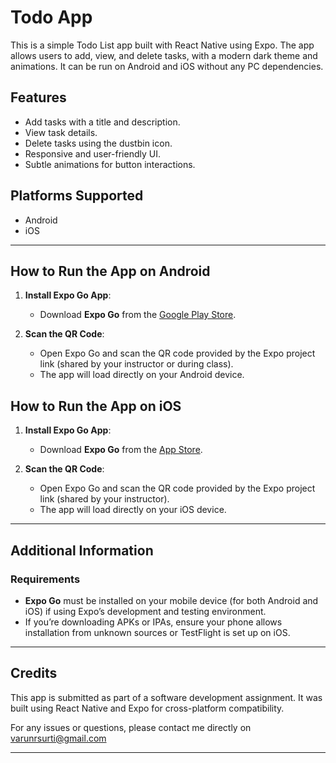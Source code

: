 # Todo App

This is a simple Todo List app built with React Native using Expo. The app allows users to add, view, and delete tasks, with a modern dark theme and animations. It can be run on Android and iOS without any PC dependencies.

## Features
- Add tasks with a title and description.
- View task details.
- Delete tasks using the dustbin icon.
- Responsive and user-friendly UI.
- Subtle animations for button interactions.
  
## Platforms Supported
- Android
- iOS

---

## How to Run the App on Android

1. **Install Expo Go App**:
   - Download **Expo Go** from the [Google Play Store](https://play.google.com/store/apps/details?id=host.exp.exponent).

2. **Scan the QR Code**:
   - Open Expo Go and scan the QR code provided by the Expo project link (shared by your instructor or during class).
   - The app will load directly on your Android device.


## How to Run the App on iOS

1. **Install Expo Go App**:
   - Download **Expo Go** from the [App Store](https://apps.apple.com/app/expo-go/id982107779).

2. **Scan the QR Code**:
   - Open Expo Go and scan the QR code provided by the Expo project link (shared by your instructor).
   - The app will load directly on your iOS device.

---

## Additional Information

### Requirements
- **Expo Go** must be installed on your mobile device (for both Android and iOS) if using Expo’s development and testing environment.
- If you’re downloading APKs or IPAs, ensure your phone allows installation from unknown sources or TestFlight is set up on iOS.

---

## Credits
This app is submitted as part of a software development assignment. It was built using React Native and Expo for cross-platform compatibility. 

For any issues or questions, please contact me directly on varunrsurti@gmail.com

---
